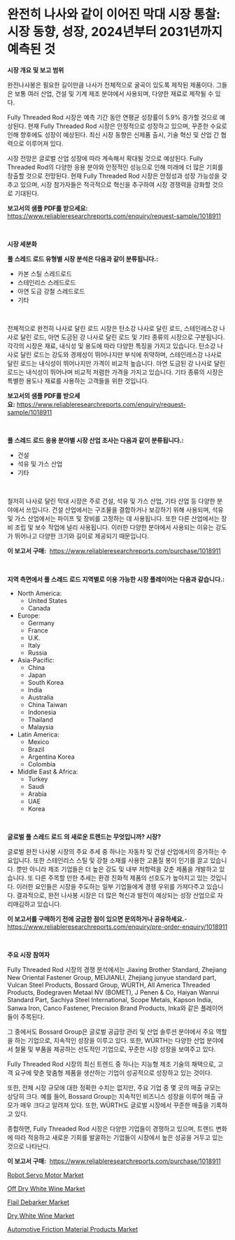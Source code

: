 <p><h1>완전히 나사와 같이 이어진 막대 시장 통찰: 시장 동향, 성장, 2024년부터 2031년까지 예측된 것</h1></p><p><strong>시장 개요 및 보고 범위</strong></p>
<p><p>완전나사봉은 필요한 길이만큼 나사가 전체적으로 굴곡이 있도록 제작된 제품이다. 그들은 보통 여러 산업, 건설 및 기계 제조 분야에서 사용되며, 다양한 재료로 제작될 수 있다.</p><p>Fully Threaded Rod 시장은 예측 기간 동안 연평균 성장률이 5.9% 증가할 것으로 예상된다. 현재 Fully Threaded Rod 시장은 안정적으로 성장하고 있으며, 꾸준한 수요로 인해 향후에도 성장이 예상된다. 최신 시장 동향은 신제품 출시, 기술 혁신 및 산업 간 협력으로 이루어져 있다.</p><p>시장 전망은 글로벌 산업 성장에 따라 계속해서 확대될 것으로 예상된다. Fully Threaded Rod의 다양한 응용 분야와 안정적인 성능으로 인해 미래에 더 많은 기회를 창출할 것으로 전망된다. 현재 Fully Threaded Rod 시장은 안정성과 성장 가능성을 갖추고 있으며, 시장 참가자들은 적극적으로 혁신을 추구하여 시장 경쟁력을 강화할 것으로 기대된다.</p></p>
<p><strong>보고서의 샘플 PDF를 받으세요:</strong> <a href="https://www.reliableresearchreports.com/enquiry/request-sample/1018911">https://www.reliableresearchreports.com/enquiry/request-sample/1018911</a></p>
<p>&nbsp;</p>
<p><strong>시장 세분화</strong></p>
<p><strong>풀 스레드 로드 유형별 시장 분석은 다음과 같이 분류됩니다.:</strong></p>
<p><ul><li>카본 스틸 스레드로드</li><li>스테인리스 스레드로드</li><li>아연 도금 강철 스레드로드</li><li>기타</li></ul></p>
<p>&nbsp;</p>
<p><p>전체적으로 완전히 나사로 달린 로드 시장은 탄소강 나사로 달린 로드, 스테인레스강 나사로 달린 로드, 아연 도금된 강 나사로 달린 로드 및 기타 종류의 시장으로 구분됩니다. 각각의 시장은 재료, 내식성 및 용도에 따라 다양한 특징을 가지고 있습니다. 탄소강 나사로 달린 로드는 강도와 경제성이 뛰어나지만 부식에 취약하며, 스테인레스강 나사로 달린 로드는 내식성이 뛰어나지만 가격이 비교적 높습니다. 아연 도금된 강 나사로 달린 로드는 내식성이 뛰어나며 비교적 저렴한 가격을 가지고 있습니다. 기타 종류의 시장은 특별한 용도나 재료를 사용하는 고객들을 위한 것입니다.</p></p>
<p><strong>보고서의 샘플 PDF를 받으세요:</strong>&nbsp;<a href="https://www.reliableresearchreports.com/enquiry/request-sample/1018911">https://www.reliableresearchreports.com/enquiry/request-sample/1018911</a></p>
<p>&nbsp;</p>
<p><strong> 풀 스레드 로드 응용 분야별 시장 산업 조사는 다음과 같이 분류됩니다.:</strong></p>
<p><ul><li>건설</li><li>석유 및 가스 산업</li><li>기타</li></ul></p>
<p>&nbsp;</p>
<p><p>철저히 나사로 달린 막대 시장은 주로 건설, 석유 및 가스 산업, 기타 산업 등 다양한 분야에서 쓰입니다. 건설 산업에서는 구조물을 결합하거나 보강하기 위해 사용되며, 석유 및 가스 산업에서는 파이프 및 장비를 고정하는 데 사용됩니다. 또한 다른 산업에서는 장비 조립 및 보수 작업에 널리 사용됩니다. 이러한 다양한 분야에서 사용되는 이유는 강도가 뛰어나고 다양한 크기와 길이로 제공되기 때문입니다.</p></p>
<p><strong>이 보고서 구매:</strong>&nbsp; <a href="https://www.reliableresearchreports.com/purchase/1018911">https://www.reliableresearchreports.com/purchase/1018911</a></p>
<p>&nbsp;</p>
<p><strong>지역 측면에서 풀 스레드 로드 지역별로 이용 가능한 시장 플레이어는 다음과 같습니다.:</strong></p>
<p><ul>
    <li>
        North America:
        <ul>
            <li>United States</li>
            <li>Canada</li>
        </ul>
    </li>
    <li>
        Europe:
        <ul>
            <li>Germany</li>
            <li>France</li>
            <li>U.K.</li>
            <li>Italy</li>
            <li>Russia</li>
        </ul>
    </li>
    <li>
        Asia-Pacific:
        <ul>
            <li>China</li>
            <li>Japan</li>
            <li>South Korea</li>
            <li>India</li>
            <li>Australia</li>
            <li>China Taiwan</li>
            <li>Indonesia</li>
            <li>Thailand</li>
            <li>Malaysia</li>
        </ul>
    </li>
    <li>
        Latin America:
        <ul>
            <li>Mexico</li>
            <li>Brazil</li>
            <li>Argentina Korea</li>
            <li>Colombia</li>
        </ul>
    </li>
    <li>
        Middle East & Africa:
        <ul>
            <li>Turkey</li>
            <li>Saudi</li>
            <li>Arabia</li>
            <li>UAE</li>
            <li>Korea</li>
        </ul>
    </li>
    </ul></p>
<p>&nbsp;</p>
<p><strong>글로벌 풀 스레드 로드 의 새로운 트렌드는 무엇입니까? 시장?</strong></p>
<p><p>글로벌 완전 나사봉 시장의 주요 추세 중 하나는 자동차 및 건설 산업에서의 증가하는 수요입니다. 또한 스테인리스 스틸 및 강철 소재를 사용한 고품질 봉이 인기를 끌고 있습니다. 뿐만 아니라 제조 기업들은 더 높은 강도 및 내부 저항력을 갖춘 제품을 개발하고 있습니다. 또 다른 주목할 만한 추세는 환경 친화적 제품의 선호도가 높아지고 있는 것입니다. 이러한 요인들은 시장을 주도하는 일부 기업들에게 경쟁 우위를 가져다주고 있습니다. 결과적으로, 완전 나사봉 시장은 더 많은 혁신과 발전이 예상되는 성장 산업으로 자리매김하고 있습니다.</p></p>
<p><strong>이 보고서를 구매하기 전에 궁금한 점이 있으면 문의하거나 공유하세요.</strong>- <a href="https://www.reliableresearchreports.com/enquiry/pre-order-enquiry/1018911">https://www.reliableresearchreports.com/enquiry/pre-order-enquiry/1018911</a></p>
<p>&nbsp;</p>
<p><strong>주요 시장 참여자</strong></p>
<p><p>Fully Threaded Rod 시장의 경쟁 분석에서는 Jiaxing Brother Standard, Zhejiang New Oriental Fastener Group, MEIJIANLI, Zhejiang junyue standard part, Vulcan Steel Products, Bossard Group, WÜRTH, All America Threaded Products, Bodegraven Metaal NV (BOMET), J Penen & Co, Haiyan Wanrui Standard Part, Sachiya Steel International, Scope Metals, Kapson India, Sanwa Iron, Canco Fastener, Precision Brand Products, Inka와 같은 플레이어들이 주목된다.</p><p>그 중에서도 Bossard Group은 글로벌 공급망 관리 및 산업 솔루션 분야에서 주요 역할을 하는 기업으로, 지속적인 성장을 이루고 있다. 또한, WÜRTH는 다양한 산업 분야에서 철물 및 부품을 제공하는 선도적인 기업으로, 꾸준한 시장 성장을 보여주고 있다.</p><p>Fully Threaded Rod 시장의 최신 트렌드 중 하나는 지능형 제조 기술의 채택으로, 고객 요구에 맞춘 맞춤형 제품을 생산하는 기업이 성공적으로 성장하고 있는 것이다.</p><p>또한, 전체 시장 규모에 대한 정확한 수치는 없지만, 주요 기업 중 몇 곳의 매출 규모는 상당히 크다. 예를 들어, Bossard Group는 지속적인 비즈니스 성장을 이루어 매출 규모가 매우 크다고 알려져 있다. 또한, WÜRTH도 글로벌 시장에서 꾸준한 매출을 기록하고 있다.</p><p>종합하면, Fully Threaded Rod 시장은 다양한 기업들이 경쟁하고 있으며, 트렌드 변화에 따라 적응하고 새로운 기회를 발굴하는 기업들이 시장에서 높은 성공을 거두고 있는 것으로 나타난다.</p></p>
<p><strong>이 보고서 구매:</strong>&nbsp;&nbsp;<a href="https://www.reliableresearchreports.com/purchase/1018911">https://www.reliableresearchreports.com/purchase/1018911</a></p>
<p><p><a href="https://view.publitas.com/reportprime-1/robot-servo-motor-market-size-share-trends-analysis-report-by-material-by-type-by-end-user-by-region-and-segment-forecasts-2024-2031/">Robot Servo Motor Market</a></p><p><a href="https://github.com/rahu1506/Market-Research-Report-List-3/blob/main/off-dry-white-wine-market.md">Off Dry White Wine Market</a></p><p><a href="https://view.publitas.com/reportprime-1/insights-into-flail-debarker-market-size-analysing-market-share-trends-and-growth-from-2024-to-2031/">Flail Debarker Market</a></p><p><a href="https://github.com/FassouRP/Market-Research-Report-List-4/blob/main/dry-white-wine-market.md">Dry White Wine Market</a></p><p><a href="https://issuu.com/reportprime-2/docs/automotive-friction-material-products-market-size-">Automotive Friction Material Products Market</a></p></p>
